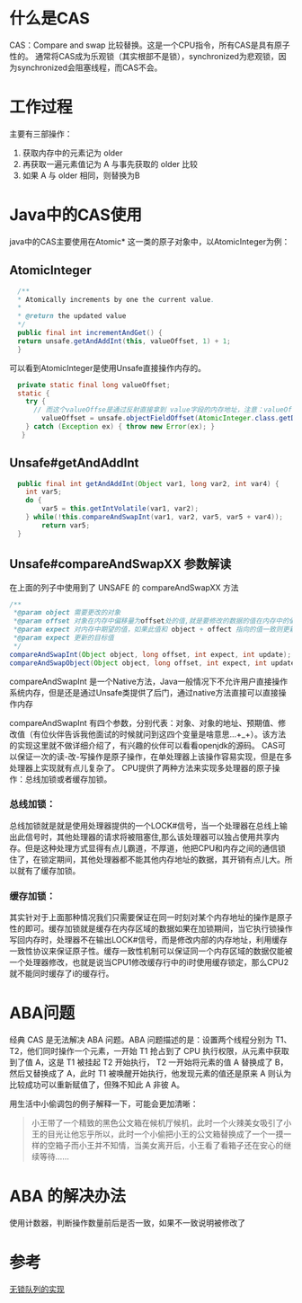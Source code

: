 # 什么是CAS

CAS：Compare and swap 比较替换。这是一个CPU指令，所有CAS是具有原子性的。
通常将CAS成为乐观锁（其实根部不是锁），synchronized为悲观锁，因为synchronized会阻塞线程，而CAS不会。

# 工作过程
 主要有三部操作：
1. 获取内存中的元素记为 older
2. 再获取一遍元素值记为 A 与事先获取的 older 比较
3. 如果 A 与 older 相同，则替换为B

# Java中的CAS使用
  java中的CAS主要使用在Atomic* 这一类的原子对象中，以AtomicInteger为例：

## AtomicInteger
```java
  /**
  * Atomically increments by one the current value.
  *
  * @return the updated value
  */
  public final int incrementAndGet() {
  return unsafe.getAndAddInt(this, valueOffset, 1) + 1;
  }
```
可以看到AtomicInteger是使用Unsafe直接操作内存的。

```java
  private static final long valueOffset;
  static {
  	try {
  	  // 而这个valueOffse是通过反射直接拿到 value字段的内存地址，注意：valueOffse是静态的。
  		valueOffset = unsafe.objectFieldOffset(AtomicInteger.class.getDeclaredField("value"));
  	} catch (Exception ex) { throw new Error(ex); }
   }
```


##   Unsafe#getAndAddInt
```java
  public final int getAndAddInt(Object var1, long var2, int var4) {
  	int var5;
  	do {
  		var5 = this.getIntVolatile(var1, var2);
  	} while(!this.compareAndSwapInt(var1, var2, var5, var5 + var4));
  		return var5;
  }
```
## Unsafe#compareAndSwapXX 参数解读

在上面的列子中使用到了 UNSAFE 的 compareAndSwapXX 方法

```java
/**
 *@param object 需要更改的对象
 *@param offset 对象在内存中偏移量为offset处的值,就是要修改的数据的值在内存中的偏移量，结合object + offect找到要修改的值
 *@param expect 对内存中期望的值，如果此值和 object + offect 指向的值一致则更新 object + offect 为 update 值
 *@param expect 更新的目标值
 */
compareAndSwapInt(Object object, long offset, int expect, int update);
compareAndSwapObject(Object object, long offset, int expect, int update);
```



compareAndSwapInt 是一个Native方法，Java一般情况下不允许用户直接操作系统内存，但是还是通过Unsafe类提供了后门，通过native方法直接可以直接操作内存

compareAndSwapInt  有四个参数，分别代表：对象、对象的地址、预期值、修改值（有位伙伴告诉我他面试的时候就问到这四个变量是啥意思…+_+）。该方法的实现这里就不做详细介绍了，有兴趣的伙伴可以看看openjdk的源码。
CAS可以保证一次的读-改-写操作是原子操作，在单处理器上该操作容易实现，但是在多处理器上实现就有点儿复杂了。
CPU提供了两种方法来实现多处理器的原子操作：总线加锁或者缓存加锁。
### 总线加锁：
总线加锁就是就是使用处理器提供的一个LOCK#信号，当一个处理器在总线上输出此信号时，其他处理器的请求将被阻塞住,那么该处理器可以独占使用共享内存。但是这种处理方式显得有点儿霸道，不厚道，他把CPU和内存之间的通信锁住了，在锁定期间，其他处理器都不能其他内存地址的数据，其开销有点儿大。所以就有了缓存加锁。
### 缓存加锁：
其实针对于上面那种情况我们只需要保证在同一时刻对某个内存地址的操作是原子性的即可。缓存加锁就是缓存在内存区域的数据如果在加锁期间，当它执行锁操作写回内存时，处理器不在输出LOCK#信号，而是修改内部的内存地址，利用缓存一致性协议来保证原子性。缓存一致性机制可以保证同一个内存区域的数据仅能被一个处理器修改，也就是说当CPU1修改缓存行中的i时使用缓存锁定，那么CPU2就不能同时缓存了i的缓存行。

# ABA问题
经典 CAS 是无法解决 ABA 问题。ABA 问题描述的是：设置两个线程分别为 T1、T2，他们同时操作一个元素，一开始 T1 抢占到了 CPU 执行权限，从元素中获取到了值 A，这是 T1 被挂起 T2 开始执行， T2 一开始将元素的值 A 替换成了 B，然后又替换成了 A，此时 T1 被唤醒开始执行，他发现元素的值还是原来 A 则认为比较成功可以重新赋值了，但殊不知此 A 非彼 A。

用生活中小偷调包的例子解释一下，可能会更加清晰：

> 小王带了一个精致的黑色公文箱在候机厅候机，此时一个火辣美女吸引了小王的目光让他忘乎所以，此时一个小偷把小王的公文箱替换成了一个一摸一样的空箱子而小王并不知情，当美女离开后，小王看了看箱子还在安心的继续等待……

# ABA 的解决办法
使用计数器，判断操作数量前后是否一致，如果不一致说明被修改了



# 参考

[无锁队列的实现](https://coolshell.cn/articles/8239.html)